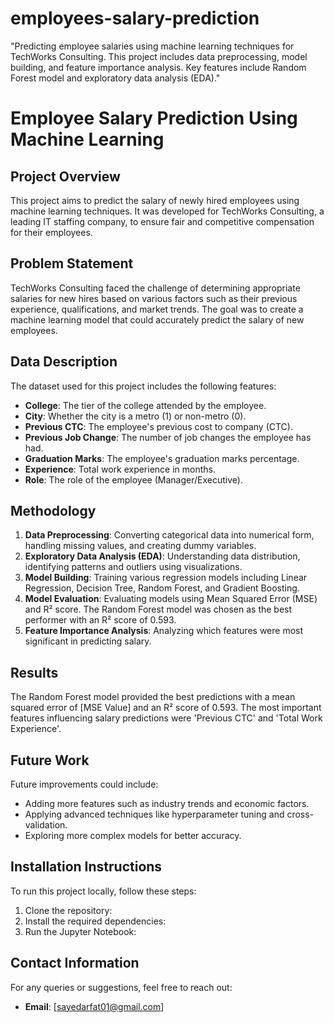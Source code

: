 # employees-salary-prediction
"Predicting employee salaries using machine learning techniques for TechWorks Consulting. This project includes data preprocessing, model building, and feature importance analysis. Key features include Random Forest model and exploratory data analysis (EDA)."

# Employee Salary Prediction Using Machine Learning

## Project Overview
This project aims to predict the salary of newly hired employees using machine learning techniques. It was developed for TechWorks Consulting, a leading IT staffing company, to ensure fair and competitive compensation for their employees.

## Problem Statement
TechWorks Consulting faced the challenge of determining appropriate salaries for new hires based on various factors such as their previous experience, qualifications, and market trends. The goal was to create a machine learning model that could accurately predict the salary of new employees.

## Data Description
The dataset used for this project includes the following features:
- **College**: The tier of the college attended by the employee.
- **City**: Whether the city is a metro (1) or non-metro (0).
- **Previous CTC**: The employee's previous cost to company (CTC).
- **Previous Job Change**: The number of job changes the employee has had.
- **Graduation Marks**: The employee's graduation marks percentage.
- **Experience**: Total work experience in months.
- **Role**: The role of the employee (Manager/Executive).

## Methodology
1. **Data Preprocessing**: Converting categorical data into numerical form, handling missing values, and creating dummy variables.
2. **Exploratory Data Analysis (EDA)**: Understanding data distribution, identifying patterns and outliers using visualizations.
3. **Model Building**: Training various regression models including Linear Regression, Decision Tree, Random Forest, and Gradient Boosting.
4. **Model Evaluation**: Evaluating models using Mean Squared Error (MSE) and R² score. The Random Forest model was chosen as the best performer with an R² score of 0.593.
5. **Feature Importance Analysis**: Analyzing which features were most significant in predicting salary.

## Results
The Random Forest model provided the best predictions with a mean squared error of [MSE Value] and an R² score of 0.593. The most important features influencing salary predictions were 'Previous CTC' and 'Total Work Experience'.

## Future Work
Future improvements could include:
- Adding more features such as industry trends and economic factors.
- Applying advanced techniques like hyperparameter tuning and cross-validation.
- Exploring more complex models for better accuracy.

## Installation Instructions
To run this project locally, follow these steps:
1. Clone the repository:
2. Install the required dependencies:
3. Run the Jupyter Notebook:


## Contact Information
For any queries or suggestions, feel free to reach out:
- **Email**: [sayedarfat01@gmail.com]



